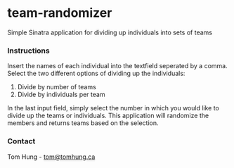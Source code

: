 
# team-randomizer
 
Simple Sinatra application for dividing up individuals into sets of teams
 
### Instructions

Insert the names of each individual into the textfield seperated by a comma. Select the two different options of dividing up the individuals:

1. Divide by number of teams
2. Divide by individuals per team

In the last input field, simply select the number in which you would like to divide up the teams or individuals. This application will randomize the members and returns teams based on the selection.

### Contact
Tom Hung - tom@tomhung.ca






